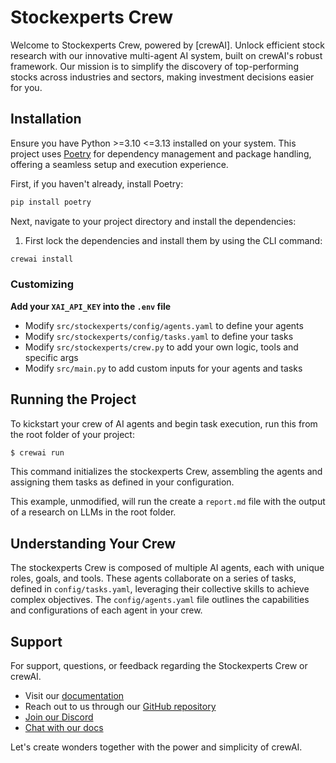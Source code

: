 # Stockexperts Crew

Welcome to Stockexperts Crew, powered by [crewAI].
Unlock efficient stock research with our innovative multi-agent AI system, built on crewAI's robust framework.
Our mission is to simplify the discovery of top-performing stocks across industries and sectors, making investment decisions easier for you.

## Installation

Ensure you have Python >=3.10 <=3.13 installed on your system. This project uses [Poetry](https://python-poetry.org/) for dependency management and package handling, 
offering a seamless setup and execution experience.

First, if you haven't already, install Poetry:

```bash
pip install poetry
```

Next, navigate to your project directory and install the dependencies:

1. First lock the dependencies and install them by using the CLI command:
```bash
crewai install
```
### Customizing

**Add your `XAI_API_KEY` into the `.env` file**

- Modify `src/stockexperts/config/agents.yaml` to define your agents
- Modify `src/stockexperts/config/tasks.yaml` to define your tasks
- Modify `src/stockexperts/crew.py` to add your own logic, tools and specific args
- Modify `src/main.py` to add custom inputs for your agents and tasks

## Running the Project

To kickstart your crew of AI agents and begin task execution, run this from the root folder of your project:

```bash
$ crewai run
```

This command initializes the stockexperts Crew, assembling the agents and assigning them tasks as defined in your configuration.

This example, unmodified, will run the create a `report.md` file with the output of a research on LLMs in the root folder.

## Understanding Your Crew

The stockexperts Crew is composed of multiple AI agents, each with unique roles, goals, and tools. These agents collaborate on a 
series of tasks, defined in `config/tasks.yaml`, leveraging their collective skills to achieve complex objectives. The `config/agents.yaml` 
file outlines the capabilities and configurations of each agent in your crew.

## Support

For support, questions, or feedback regarding the Stockexperts Crew or crewAI.
- Visit our [documentation](https://docs.crewai.com)
- Reach out to us through our [GitHub repository](https://github.com/joaomdmoura/crewai)
- [Join our Discord](https://discord.com/invite/X4JWnZnxPb)
- [Chat with our docs](https://chatg.pt/DWjSBZn)

Let's create wonders together with the power and simplicity of crewAI.
